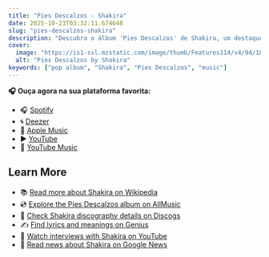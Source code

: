 ```yaml
---
title: "Pies Descalzos - Shakira"
date: 2025-10-23T03:32:11.674648
slug: "pies-descalzos-shakira"
description: "Descubra o álbum 'Pies Descalzos' de Shakira, um destaque na música pop."
cover:
  image: "https://is1-ssl.mzstatic.com/image/thumb/Features114/v4/94/18/5e/94185e72-fc57-d3ad-51f6-485b8e188c21/dj.abqorqzf.jpg/500x500bb.jpg"
  alt: "Pies Descalzos by Shakira"
keywords: ["pop album", "Shakira", "Pies Descalzos", "music"]
---
```






**🎧 Ouça agora na sua plataforma favorita:**

- 🎧 [Spotify](https://open.spotify.com/search/Pies%20Descalzos%20Shakira)
- 🌀 [Deezer](https://www.deezer.com/search/Pies%20Descalzos%20Shakira)
- 🍎 [Apple Music](https://music.apple.com/search?term=Pies%20Descalzos%20Shakira)
- ▶️ [YouTube](https://www.youtube.com/results?search_query=Pies%20Descalzos%20Shakira)
- 🎵 [YouTube Music](https://music.youtube.com/search?q=Pies%20Descalzos%20Shakira)

## Learn More

- 📚 [Read more about Shakira on Wikipedia](https://en.wikipedia.org/wiki/Shakira)
- 💿 [Explore the Pies Descalzos album on AllMusic](https://www.allmusic.com/search/albums/Pies+Descalzos)
- 📀 [Check Shakira discography details on Discogs](https://www.discogs.com/search/?q=Pies+Descalzos+Shakira&type=all)
- ✍️ [Find lyrics and meanings on Genius](https://genius.com/search?q=Pies+Descalzos%20Shakira)
- 🎤 [Watch interviews with Shakira on YouTube](https://www.youtube.com/results?search_query=Shakira+interview)
- 📰 [Read news about Shakira on Google News](https://news.google.com/search?q=Shakira)